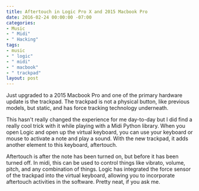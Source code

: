 ```yaml
---
title: Aftertouch in Logic Pro X and 2015 Macbook Pro
date: 2016-02-24 00:00:00 -07:00
categories:
- Music
- " Midi"
- " Hacking"
tags:
- music
- " logic"
- " midi"
- " macbook"
- " trackpad"
layout: post
---
```


Just upgraded to a 2015 Macbook Pro and one of the primary hardware update is the trackpad. The trackpad is not a physical button, like previous models, but static, and has force tracking technology underneath.

This hasn't really changed the experience for me day-to-day but I did find a really cool trick with it while playing with a Midi Python library. When you open Logic and open up the virtual keyboard, you can use your keyboard or mouse to activate a note and play a sound. With the new trackpad, it adds another element to this keyboard, aftertouch.

Aftertouch is after the note has been turned on, but before it has been turned off. In midi, this can be used to control things like vibrato, volume, pitch, and any combination of things. Logic has integrated the force sensor of the trackpad into the virtual keyboard, allowing you to incorporate aftertouch activities in the software.  Pretty neat, if you ask me.
